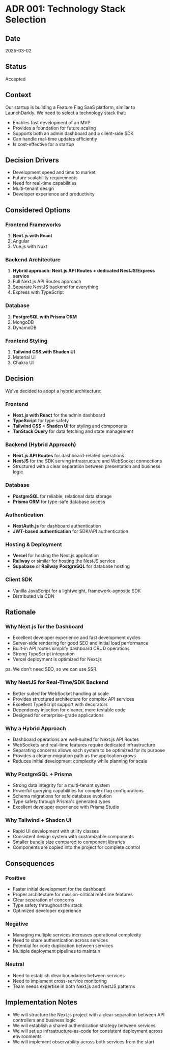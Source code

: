 # ADR 001: Technology Stack Selection

## Date
<!-- When was this decision made -->
2025-03-02

## Status
Accepted

## Context
Our startup is building a Feature Flag SaaS platform, similar to LaunchDarkly. We need to select a technology stack that:

- Enables fast development of an MVP
- Provides a foundation for future scaling
- Supports both an admin dashboard and a client-side SDK
- Can handle real-time updates efficiently
- Is cost-effective for a startup

## Decision Drivers

- Development speed and time to market
- Future scalability requirements
- Need for real-time capabilities
- Multi-tenant design
- Developer experience and productivity

## Considered Options

### Frontend Frameworks

1. **Next.js with React**
2. Angular
3. Vue.js with Nuxt

### Backend Architecture

1. **Hybrid approach: Next.js API Routes + dedicated NestJS/Express service**
2. Full Next.js API Routes approach
3. Separate NestJS backend for everything
4. Express with TypeScript

### Database

1. **PostgreSQL with Prisma ORM**
2. MongoDB
3. DynamoDB

### Frontend Styling

1. **Tailwind CSS with Shadcn UI**
2. Material UI
3. Chakra UI

## Decision

We've decided to adopt a hybrid architecture:

### Frontend

- **Next.js with React** for the admin dashboard
- **TypeScript** for type safety
- **Tailwind CSS + Shadcn UI** for styling and components
- **TanStack Query** for data fetching and state management

### Backend (Hybrid Approach)

- **Next.js API Routes** for dashboard-related operations
- **NestJS** for the SDK serving infrastructure and WebSocket connections
- Structured with a clear separation between presentation and business logic

### Database

- **PostgreSQL** for reliable, relational data storage
- **Prisma ORM** for type-safe database access

### Authentication

- **NextAuth.js** for dashboard authentication
- **JWT-based authentication** for SDK/API authentication

### Hosting & Deployment

- **Vercel** for hosting the Next.js application
- **Railway** or similar for hosting the NestJS service
- **Supabase** or **Railway PostgreSQL** for database hosting

### Client SDK

- Vanilla JavaScript for a lightweight, framework-agnostic SDK
- Distributed via CDN

## Rationale

### Why Next.js for the Dashboard

- Excellent developer experience and fast development cycles
- Server-side rendering for good SEO and initial load performance
- Built-in API routes simplify dashboard CRUD operations
- Strong TypeScript integration
- Vercel deployment is optimized for Next.js

ps. We don't need SEO, so we can use SSR.

### Why NestJS for Real-Time/SDK Backend

- Better suited for WebSocket handling at scale
- Provides structured architecture for complex API services
- Excellent TypeScript support with decorators
- Dependency injection for cleaner, more testable code
- Designed for enterprise-grade applications

### Why a Hybrid Approach

- Dashboard operations are well-suited for Next.js API Routes
- WebSockets and real-time features require dedicated infrastructure
- Separating concerns allows each system to be optimized for its purpose
- Provides a cleaner migration path as the application grows
- Reduces initial development complexity while planning for scale

### Why PostgreSQL + Prisma

- Strong data integrity for a multi-tenant system
- Powerful querying capabilities for complex flag configurations
- Schema migrations for safe database evolution
- Type safety through Prisma's generated types
- Excellent developer experience with Prisma Studio

### Why Tailwind + Shadcn UI

- Rapid UI development with utility classes
- Consistent design system with customizable components
- Smaller bundle size compared to component libraries
- Components are copied into the project for complete control

## Consequences

### Positive

- Faster initial development for the dashboard
- Proper architecture for mission-critical real-time features
- Clear separation of concerns
- Type safety throughout the stack
- Optimized developer experience

### Negative

- Managing multiple services increases operational complexity
- Need to share authentication across services
- Potential for code duplication between services
- Multiple deployment pipelines to maintain

### Neutral

- Need to establish clear boundaries between services
- Need to implement cross-service monitoring
- Team needs expertise in both Next.js and NestJS patterns

## Implementation Notes

- We will structure the Next.js project with a clear separation between API controllers and business logic
- We will establish a shared authentication strategy between services
- We will set up infrastructure-as-code for consistent deployment across environments
- We will implement observability across both services from the start
